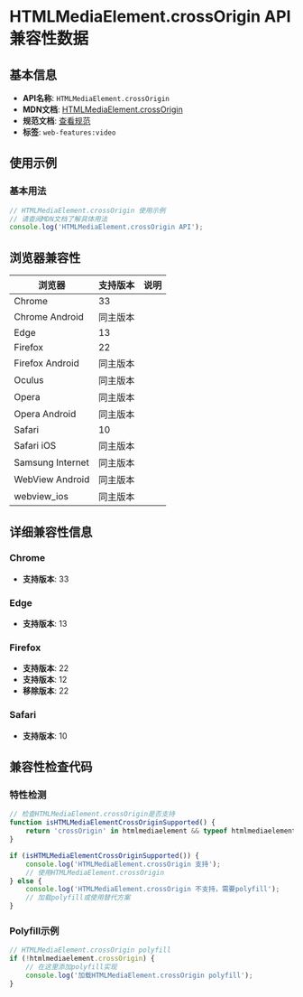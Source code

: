 # HTMLMediaElement.crossOrigin API 兼容性数据

## 基本信息

- **API名称**: `HTMLMediaElement.crossOrigin`
- **MDN文档**: [HTMLMediaElement.crossOrigin](https://developer.mozilla.org/docs/Web/API/HTMLMediaElement/crossOrigin)
- **规范文档**: [查看规范](https://html.spec.whatwg.org/multipage/media.html#dom-media-crossorigin)
- **标签**: `web-features:video`

## 使用示例

### 基本用法

```javascript
// HTMLMediaElement.crossOrigin 使用示例
// 请查阅MDN文档了解具体用法
console.log('HTMLMediaElement.crossOrigin API');
```

## 浏览器兼容性

| 浏览器 | 支持版本 | 说明 |
|--------|----------|------|
| Chrome | 33 |  |
| Chrome Android | 同主版本 |  |
| Edge | 13 |  |
| Firefox | 22 |  |
| Firefox Android | 同主版本 |  |
| Oculus | 同主版本 |  |
| Opera | 同主版本 |  |
| Opera Android | 同主版本 |  |
| Safari | 10 |  |
| Safari iOS | 同主版本 |  |
| Samsung Internet | 同主版本 |  |
| WebView Android | 同主版本 |  |
| webview_ios | 同主版本 |  |

## 详细兼容性信息

### Chrome

- **支持版本**: 33

### Edge

- **支持版本**: 13

### Firefox

- **支持版本**: 22
- **支持版本**: 12
- **移除版本**: 22

### Safari

- **支持版本**: 10

## 兼容性检查代码

### 特性检测

```javascript
// 检查HTMLMediaElement.crossOrigin是否支持
function isHTMLMediaElementCrossOriginSupported() {
    return 'crossOrigin' in htmlmediaelement && typeof htmlmediaelement.crossOrigin === 'function';
}

if (isHTMLMediaElementCrossOriginSupported()) {
    console.log('HTMLMediaElement.crossOrigin 支持');
    // 使用HTMLMediaElement.crossOrigin
} else {
    console.log('HTMLMediaElement.crossOrigin 不支持，需要polyfill');
    // 加载polyfill或使用替代方案
}
```

### Polyfill示例

```javascript
// HTMLMediaElement.crossOrigin polyfill
if (!htmlmediaelement.crossOrigin) {
    // 在这里添加polyfill实现
    console.log('加载HTMLMediaElement.crossOrigin polyfill');
}
```

